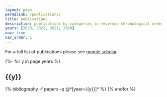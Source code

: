 ```yaml
---
layout: page
permalink: /publications/
title: publications
description: publications by categories in reversed chronological order. generated by jekyll-scholar. 
years: [2023, 2022, 2021, 2020]
nav: true
nav_order: 1
---
```

For a full list of publications please see [google scholar](https://scholar.google.com/citations?user=FXI1cA0AAAAJ&hl=en)
<!-- _pages/publications.md -->
<div class="publications">

{%- for y in page.years %}
  <h2 class="year">{{y}}</h2>
  {% bibliography -f papers -q @*[year={{y}}]* %}
{% endfor %}

</div>
